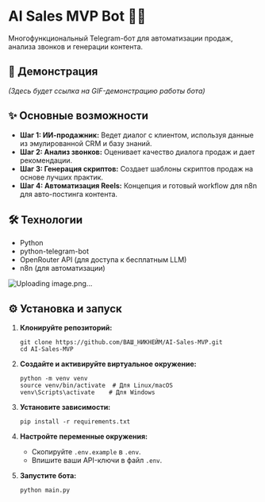 # AI Sales MVP Bot 🤖💼

Многофункциональный Telegram-бот для автоматизации продаж, анализа звонков и генерации контента.

## 🚀 Демонстрация

*(Здесь будет ссылка на GIF-демонстрацию работы бота)*

## ✨ Основные возможности

- **Шаг 1: ИИ-продажник:** Ведет диалог с клиентом, используя данные из эмулированной CRM и базу знаний.
- **Шаг 2: Анализ звонков:** Оценивает качество диалога продаж и дает рекомендации.
- **Шаг 3: Генерация скриптов:** Создает шаблоны скриптов продаж на основе лучших практик.
- **Шаг 4: Автоматизация Reels:** Концепция и готовый workflow для n8n для авто-постинга контента.

## 🛠️ Технологии

- Python
- python-telegram-bot
- OpenRouter API (для доступа к бесплатным LLM)
- n8n (для автоматизации)

![Uploading image.png…]()


## ⚙️ Установка и запуск

1.  **Клонируйте репозиторий:**
    ```
    git clone https://github.com/ВАШ_НИКНЕЙМ/AI-Sales-MVP.git
    cd AI-Sales-MVP
    ```
2.  **Создайте и активируйте виртуальное окружение:**
    ```
    python -m venv venv
    source venv/bin/activate  # Для Linux/macOS
    venv\Scripts\activate    # Для Windows
    ```
3.  **Установите зависимости:**
    ```
    pip install -r requirements.txt
    ```
4.  **Настройте переменные окружения:**
    - Скопируйте `.env.example` в `.env`.
    - Впишите ваши API-ключи в файл `.env`.

5.  **Запустите бота:**
    ```
    python main.py
    ```
